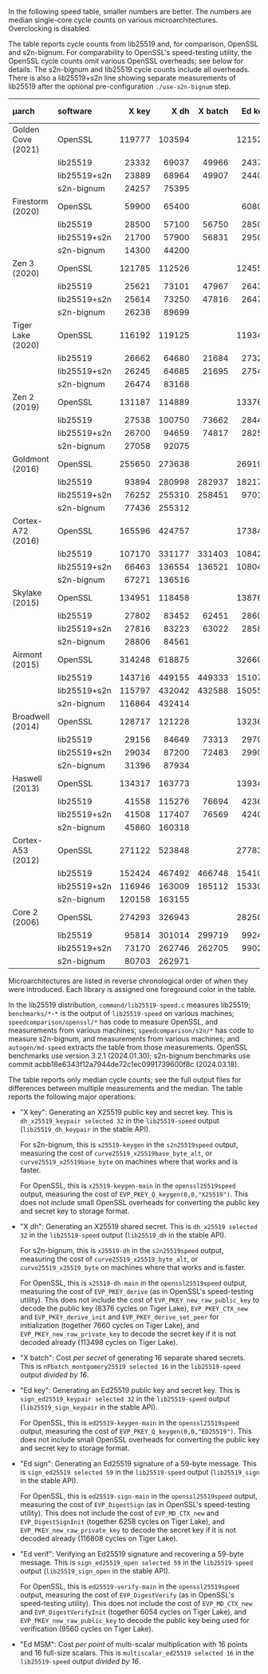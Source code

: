 In the following speed table, smaller numbers are better.
The numbers are median single-core cycle counts on various microarchitectures.
Overclocking is disabled.

The table reports cycle counts from lib25519 and, for comparison,
OpenSSL and s2n-bignum.
For comparability to OpenSSL's speed-testing utility,
the OpenSSL cycle counts omit various OpenSSL overheads; see below for details.
The s2n-bignum and lib25519 cycle counts include all overheads.
There is also a lib25519+s2n line showing separate measurements of lib25519
after the optional pre-configuration `./use-s2n-bignum` step.


| μarch | software | X key | X dh | X batch | Ed key | Ed sign | Ed verif | Ed MSM |
| :---- | :------- | ----: | ---: | ------: | -----: | ------: | -------: | -----: |
| Golden Cove (2021) | <span class=openssl>OpenSSL</span> | <span class=openssl>119777</span> | <span class=openssl>103594</span> | | <span class=openssl>121526</span> | <span class=openssl>95750</span> | <span class=openssl>319234</span> | |
| | <span class=lib25519>lib25519</span> | <span class=lib25519>23332</span> | <span class=lib25519>69037</span> | <span class=lib25519>49966</span> | <span class=lib25519>24373</span> | <span class=lib25519>28697</span> | <span class=lib25519>91956</span> | <span class=lib25519>37103
| | <span class=lib25519>lib25519+s2n</span> | <span class=lib25519>23889</span> | <span class=lib25519>68964</span> | <span class=lib25519>49907</span> | <span class=lib25519>24401</span> | <span class=lib25519>28030</span> | <span class=lib25519>93962</span> | <span class=lib25519>36701
| | <span class=s2n>s2n-bignum</span> | <span class=s2n>24257</span> | <span class=s2n>75395</span> | | | | | |
| Firestorm (2020) | <span class=openssl>OpenSSL</span> | <span class=openssl>59900</span> | <span class=openssl>65400</span> | | <span class=openssl>60800</span> | <span class=openssl>55900</span> | <span class=openssl>195400</span> | |
| | <span class=lib25519>lib25519</span> | <span class=lib25519>28500</span> | <span class=lib25519>57100</span> | <span class=lib25519>56750</span> | <span class=lib25519>28500</span> | <span class=lib25519>31300</span> | <span class=lib25519>204200</span> | <span class=lib25519>59900
| | <span class=lib25519>lib25519+s2n</span> | <span class=lib25519>21700</span> | <span class=lib25519>57900</span> | <span class=lib25519>56831</span> | <span class=lib25519>29500</span> | <span class=lib25519>32400</span> | <span class=lib25519>215900</span> | <span class=lib25519>61662
| | <span class=s2n>s2n-bignum</span> | <span class=s2n>14300</span> | <span class=s2n>44200</span> | | | | | |
| Zen 3 (2020) | <span class=openssl>OpenSSL</span> | <span class=openssl>121785</span> | <span class=openssl>112526</span> | | <span class=openssl>124551</span> | <span class=openssl>111757</span> | <span class=openssl>372577</span> | |
| | <span class=lib25519>lib25519</span> | <span class=lib25519>25621</span> | <span class=lib25519>73101</span> | <span class=lib25519>47967</span> | <span class=lib25519>26438</span> | <span class=lib25519>29800</span> | <span class=lib25519>111248</span> | <span class=lib25519>41567
| | <span class=lib25519>lib25519+s2n</span> | <span class=lib25519>25614</span> | <span class=lib25519>73250</span> | <span class=lib25519>47816</span> | <span class=lib25519>26476</span> | <span class=lib25519>29876</span> | <span class=lib25519>111301</span> | <span class=lib25519>41346
| | <span class=s2n>s2n-bignum</span> | <span class=s2n>26238</span> | <span class=s2n>89699</span> | | | | | |
| Tiger Lake (2020) | <span class=openssl>OpenSSL</span> | <span class=openssl>116192</span> | <span class=openssl>119125</span> | | <span class=openssl>119341</span> | <span class=openssl>111360</span> | <span class=openssl>371294</span> | |
| | <span class=lib25519>lib25519</span> | <span class=lib25519>26662</span> | <span class=lib25519>64680</span> | <span class=lib25519>21684</span> | <span class=lib25519>27321</span> | <span class=lib25519>31241</span> | <span class=lib25519>107766</span> | <span class=lib25519>39736
| | <span class=lib25519>lib25519+s2n</span> | <span class=lib25519>26245</span> | <span class=lib25519>64685</span> | <span class=lib25519>21695</span> | <span class=lib25519>27542</span> | <span class=lib25519>31152</span> | <span class=lib25519>108605</span> | <span class=lib25519>39347
| | <span class=s2n>s2n-bignum</span> | <span class=s2n>26474</span> | <span class=s2n>83168</span> | | | | | |
| Zen 2 (2019) | <span class=openssl>OpenSSL</span> | <span class=openssl>131187</span> | <span class=openssl>114889</span> | | <span class=openssl>133766</span> | <span class=openssl>121192</span> | <span class=openssl>393580</span> | |
| | <span class=lib25519>lib25519</span> | <span class=lib25519>27538</span> | <span class=lib25519>100750</span> | <span class=lib25519>73662</span> | <span class=lib25519>28448</span> | <span class=lib25519>31621</span> | <span class=lib25519>130793</span> | <span class=lib25519>46115
| | <span class=lib25519>lib25519+s2n</span> | <span class=lib25519>26700</span> | <span class=lib25519>94659</span> | <span class=lib25519>74817</span> | <span class=lib25519>28253</span> | <span class=lib25519>31487</span> | <span class=lib25519>130884</span> | <span class=lib25519>46111
| | <span class=s2n>s2n-bignum</span> | <span class=s2n>27058</span> | <span class=s2n>92075</span> | | | | | |
| Goldmont (2016) | <span class=openssl>OpenSSL</span> | <span class=openssl>255650</span> | <span class=openssl>273638</span> | | <span class=openssl>269190</span> | <span class=openssl>228278</span> | <span class=openssl>746606</span> | |
| | <span class=lib25519>lib25519</span> | <span class=lib25519>93894</span> | <span class=lib25519>280998</span> | <span class=lib25519>282937</span> | <span class=lib25519>182176</span> | <span class=lib25519>106552</span> | <span class=lib25519>348154</span> | <span class=lib25519>111511
| | <span class=lib25519>lib25519+s2n</span> | <span class=lib25519>76252</span> | <span class=lib25519>255310</span> | <span class=lib25519>258451</span> | <span class=lib25519>97018</span> | <span class=lib25519>106718</span> | <span class=lib25519>341734</span> | <span class=lib25519>97353
| | <span class=s2n>s2n-bignum</span> | <span class=s2n>77436</span> | <span class=s2n>255312</span> | | | | | |
| Cortex-A72 (2016) | <span class=openssl>OpenSSL</span> | <span class=openssl>165596</span> | <span class=openssl>424757</span> | | <span class=openssl>173844</span> | <span class=openssl>134485</span> | <span class=openssl>423509</span> | |
| | <span class=lib25519>lib25519</span> | <span class=lib25519>107170</span> | <span class=lib25519>331177</span> | <span class=lib25519>331403</span> | <span class=lib25519>108422</span> | <span class=lib25519>116220</span> | <span class=lib25519>407344</span> | <span class=lib25519>118316
| | <span class=lib25519>lib25519+s2n</span> | <span class=lib25519>66463</span> | <span class=lib25519>136554</span> | <span class=lib25519>136521</span> | <span class=lib25519>108048</span> | <span class=lib25519>115264</span> | <span class=lib25519>410675</span> | <span class=lib25519>117761
| | <span class=s2n>s2n-bignum</span> | <span class=s2n>67271</span> | <span class=s2n>136516</span> | | | | | |
| Skylake (2015) | <span class=openssl>OpenSSL</span> | <span class=openssl>134951</span> | <span class=openssl>118458</span> | | <span class=openssl>138768</span> | <span class=openssl>124961</span> | <span class=openssl>411673</span> | |
| | <span class=lib25519>lib25519</span> | <span class=lib25519>27802</span> | <span class=lib25519>83452</span> | <span class=lib25519>62451</span> | <span class=lib25519>28608</span> | <span class=lib25519>32026</span> | <span class=lib25519>107652</span> | <span class=lib25519>41742
| | <span class=lib25519>lib25519+s2n</span> | <span class=lib25519>27816</span> | <span class=lib25519>83223</span> | <span class=lib25519>63022</span> | <span class=lib25519>28583</span> | <span class=lib25519>31979</span> | <span class=lib25519>105726</span> | <span class=lib25519>41853
| | <span class=s2n>s2n-bignum</span> | <span class=s2n>28806</span> | <span class=s2n>84561</span> | | | | | |
| Airmont (2015) | <span class=openssl>OpenSSL</span> | <span class=openssl>314248</span> | <span class=openssl>618875</span> | | <span class=openssl>326604</span> | <span class=openssl>276991</span> | <span class=openssl>852228</span> | |
| | <span class=lib25519>lib25519</span> | <span class=lib25519>143716</span> | <span class=lib25519>449155</span> | <span class=lib25519>449333</span> | <span class=lib25519>151077</span> | <span class=lib25519>167509</span> | <span class=lib25519>555437</span> | <span class=lib25519>155354
| | <span class=lib25519>lib25519+s2n</span> | <span class=lib25519>115797</span> | <span class=lib25519>432042</span> | <span class=lib25519>432588</span> | <span class=lib25519>150556</span> | <span class=lib25519>168440</span> | <span class=lib25519>557483</span> | <span class=lib25519>155190
| | <span class=s2n>s2n-bignum</span> | <span class=s2n>116864</span> | <span class=s2n>432414</span> | | | | | |
| Broadwell (2014) | <span class=openssl>OpenSSL</span> | <span class=openssl>128717</span> | <span class=openssl>121228</span> | | <span class=openssl>132360</span> | <span class=openssl>120321</span> | <span class=openssl>393241</span> | |
| | <span class=lib25519>lib25519</span> | <span class=lib25519>29156</span> | <span class=lib25519>84649</span> | <span class=lib25519>73313</span> | <span class=lib25519>29705</span> | <span class=lib25519>33972</span> | <span class=lib25519>109784</span> | <span class=lib25519>41100
| | <span class=lib25519>lib25519+s2n</span> | <span class=lib25519>29034</span> | <span class=lib25519>87200</span> | <span class=lib25519>72483</span> | <span class=lib25519>29905</span> | <span class=lib25519>33799</span> | <span class=lib25519>109508</span> | <span class=lib25519>41852
| | <span class=s2n>s2n-bignum</span> | <span class=s2n>31396</span> | <span class=s2n>87934</span> | | | | | |
| Haswell (2013) | <span class=openssl>OpenSSL</span> | <span class=openssl>134317</span> | <span class=openssl>163773</span> | | <span class=openssl>139345</span> | <span class=openssl>125387</span> | <span class=openssl>407967</span> | |
| | <span class=lib25519>lib25519</span> | <span class=lib25519>41558</span> | <span class=lib25519>115276</span> | <span class=lib25519>76694</span> | <span class=lib25519>42365</span> | <span class=lib25519>46236</span> | <span class=lib25519>153852</span> | <span class=lib25519>58279
| | <span class=lib25519>lib25519+s2n</span> | <span class=lib25519>41508</span> | <span class=lib25519>117407</span> | <span class=lib25519>76569</span> | <span class=lib25519>42406</span> | <span class=lib25519>46859</span> | <span class=lib25519>155814</span> | <span class=lib25519>57725
| | <span class=s2n>s2n-bignum</span> | <span class=s2n>45860</span> | <span class=s2n>160318</span> | | | | | |
| Cortex-A53 (2012) | <span class=openssl>OpenSSL</span> | <span class=openssl>271122</span> | <span class=openssl>523848</span> | | <span class=openssl>277838</span> | <span class=openssl>216810</span> | <span class=openssl>547938</span> | |
| | <span class=lib25519>lib25519</span> | <span class=lib25519>152424</span> | <span class=lib25519>467492</span> | <span class=lib25519>466748</span> | <span class=lib25519>154103</span> | <span class=lib25519>163666</span> | <span class=lib25519>598089</span> | <span class=lib25519>173073
| | <span class=lib25519>lib25519+s2n</span> | <span class=lib25519>116946</span> | <span class=lib25519>163009</span> | <span class=lib25519>165112</span> | <span class=lib25519>153300</span> | <span class=lib25519>162717</span> | <span class=lib25519>600206</span> | <span class=lib25519>170632
| | <span class=s2n>s2n-bignum</span> | <span class=s2n>120158</span> | <span class=s2n>163155</span> | | | | | |
| Core 2 (2006) | <span class=openssl>OpenSSL</span> | <span class=openssl>274293</span> | <span class=openssl>326943</span> | | <span class=openssl>282501</span> | <span class=openssl>240597</span> | <span class=openssl>741906</span> | |
| | <span class=lib25519>lib25519</span> | <span class=lib25519>95814</span> | <span class=lib25519>301014</span> | <span class=lib25519>299719</span> | <span class=lib25519>99243</span> | <span class=lib25519>108216</span> | <span class=lib25519>359289</span> | <span class=lib25519>105870
| | <span class=lib25519>lib25519+s2n</span> | <span class=lib25519>73170</span> | <span class=lib25519>262746</span> | <span class=lib25519>262705</span> | <span class=lib25519>99027</span> | <span class=lib25519>108315</span> | <span class=lib25519>360225</span> | <span class=lib25519>105163
| | <span class=s2n>s2n-bignum</span> | <span class=s2n>80703</span> | <span class=s2n>262971</span> | | | | | |


Microarchitectures are listed in reverse chronological order of when they were introduced.
Each library is assigned one foreground color in the table.

In the lib25519 distribution,
`command/lib25519-speed.c` measures lib25519;
`benchmarks/*-*` is the output of `lib25519-speed` on various machines;
`speedcomparison/openssl/*` has code to measure OpenSSL, and measurements from various machines;
`speedcomparison/s2n/*` has code to measure s2n-bignum, and measurements from various machines;
and `autogen/md-speed` extracts the table from those measurements.
OpenSSL benchmarks use version 3.2.1 (2024.01.30);
s2n-bignum benchmarks use commit acbb18e6343f12a7944de72c1ec0991739600f8c (2024.03.18).

The table reports only median cycle counts;
see the full output files
for differences between multiple measurements and the median.
The table reports the following major operations:

* "X key": Generating an X25519 public key and secret key.
    This is `dh_x25519_keypair selected 32` in the `lib25519-speed` output
    (`lib25519_dh_keypair` in the stable API).

    For s2n-bignum,
    this is `x25519-keygen` in the `s2n25519speed` output,
    measuring the cost of `curve25519_x25519base_byte_alt`,
    or `curve25519_x25519base_byte` on machines where that works and is faster.

    For OpenSSL,
    this is `x25519-keygen-main` in the `openssl25519speed` output,
    measuring the cost of `EVP_PKEY_Q_keygen(0,0,"X25519")`.
    This does not include small OpenSSL overheads for converting the public key and secret key to storage format.

* "X dh":
    Generating an X25519 shared secret.
    This is `dh_x25519 selected 32` in the `lib25519-speed` output
    (`lib25519_dh` in the stable API).

    For s2n-bignum,
    this is `x25519-dh` in the `s2n25519speed` output,
    measuring the cost of `curve25519_x25519_byte_alt`,
    or `curve25519_x25519_byte` on machines where that works and is faster.

    For OpenSSL,
    this is `x25519-dh-main` in the `openssl25519speed` output,
    measuring the cost of `EVP_PKEY_derive`
    (as in OpenSSL's speed-testing utility).
    This does not include the cost of `EVP_PKEY_new_raw_public_key`
    to decode the public key (8376 cycles on Tiger Lake),
    `EVP_PKEY_CTX_new` and `EVP_PKEY_derive_init` and `EVP_PKEY_derive_set_peer` for initialization
    (together 7660 cycles on Tiger Lake),
    and 
    `EVP_PKEY_new_raw_private_key` to decode the secret key if it is not decoded already
    (113498 cycles on Tiger Lake).

* "X batch":
    Cost _per secret_ of generating 16 separate shared secrets.
    This is `nPbatch_montgomery25519 selected 16` in the `lib25519-speed` output _divided by 16_.

* "Ed key": Generating an Ed25519 public key and secret key.
    This is `sign_ed25519_keypair selected 32` in the `lib25519-speed` output
    (`lib25519_sign_keypair` in the stable API).

    For OpenSSL,
    this is `ed25519-keygen-main` in the `openssl25519speed` output,
    measuring the cost of `EVP_PKEY_Q_keygen(0,0,"ED25519")`.
    This does not include small OpenSSL overheads for converting the public key and secret key to storage format.

* "Ed sign": Generating an Ed25519 signature of a 59-byte message.
    This is `sign_ed25519 selected 59` in the `lib25519-speed` output
    (`lib25519_sign` in the stable API).

    For OpenSSL,
    this is `ed25519-sign-main` in the `openssl25519speed` output,
    measuring the cost of `EVP_DigestSign`
    (as in OpenSSL's speed-testing utility).
    This does not include the cost of 
    `EVP_MD_CTX_new` and
    `EVP_DigestSignInit`
    (together 6258 cycles on Tiger Lake),
    and `EVP_PKEY_new_raw_private_key` to decode the secret key if it is not decoded already
    (116808 cycles on Tiger Lake).

* "Ed verif": Verifying an Ed25519 signature and recovering a 59-byte message.
    This is `sign_ed25519_open selected 59` in the `lib25519-speed` output
    (`lib25519_sign_open` in the stable API).

    For OpenSSL,
    this is `ed25519-verify-main` in the `openssl25519speed` output,
    measuring the cost of `EVP_DigestVerify`
    (as in OpenSSL's speed-testing utility).
    This does not include the cost of 
    `EVP_MD_CTX_new` and
    `EVP_DigestVerifyInit`
    (together 6054 cycles on Tiger Lake),
    and `EVP_PKEY_new_raw_public_key`
    to decode the public key being used for verification
    (9560 cycles on Tiger Lake).

* "Ed MSM": Cost _per point_ of multi-scalar multiplication with 16 points and 16 full-size scalars.
    This is `multiscalar_ed25519 selected 16` in the `lib25519-speed` output _divided by 16_.
